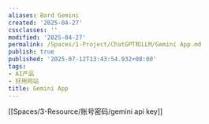 ```yaml
---
aliases: Bard Gemini
created: '2025-04-27'
cssclasses: ''
modified: '2025-04-27'
permalink: /Spaces/1-Project/ChatGPT和LLM/Gemini App.md
publish: true
published: '2025-07-12T13:43:54.932+08:00'
tags:
- AI产品
- 好用网站
title: Gemini App
---
```

[[Spaces/3-Resource/账号密码/gemini api key]]